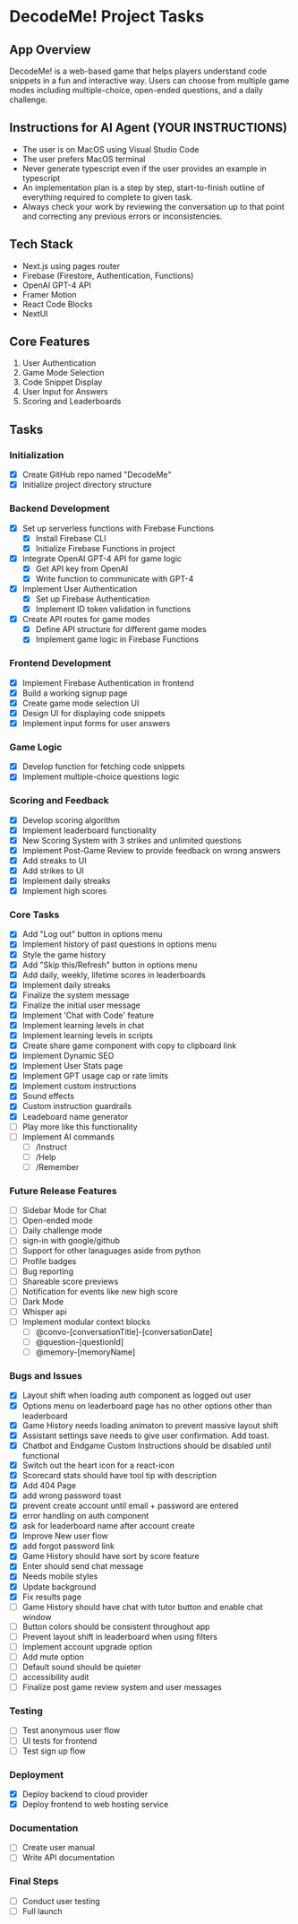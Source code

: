 # DecodeMe! Project Tasks

## App Overview
DecodeMe! is a web-based game that helps players understand code snippets in a fun and interactive way. Users can choose from multiple game modes including multiple-choice, open-ended questions, and a daily challenge.

## Instructions for AI Agent (YOUR INSTRUCTIONS)
- The user is on MacOS using Visual Studio Code
- The user prefers MacOS terminal
- Never generate typescript even if the user provides an example in typescript
- An implementation plan is a step by step, start-to-finish outline of everything required to complete to given task.
- Always check your work by reviewing the conversation up to that point and correcting any previous errors or inconsistencies.

## Tech Stack
- Next.js using pages router
- Firebase (Firestore, Authentication, Functions)
- OpenAI GPT-4 API
- Framer Motion
- React Code Blocks
- NextUI


## Core Features
1. User Authentication
2. Game Mode Selection
3. Code Snippet Display
4. User Input for Answers
5. Scoring and Leaderboards

## Tasks

### Initialization
- [x] Create GitHub repo named "DecodeMe"
- [x] Initialize project directory structure

### Backend Development
- [x] Set up serverless functions with Firebase Functions
  - [x] Install Firebase CLI
  - [x] Initialize Firebase Functions in project
- [x] Integrate OpenAI GPT-4 API for game logic
  - [x] Get API key from OpenAI
  - [x] Write function to communicate with GPT-4
- [x] Implement User Authentication
  - [x] Set up Firebase Authentication
  - [x] Implement ID token validation in functions
- [x] Create API routes for game modes
  - [x] Define API structure for different game modes
  - [x] Implement game logic in Firebase Functions

### Frontend Development
- [x] Implement Firebase Authentication in frontend
- [x] Build a working signup page
- [x] Create game mode selection UI
- [x] Design UI for displaying code snippets
- [x] Implement input forms for user answers

### Game Logic
- [x] Develop function for fetching code snippets
- [x] Implement multiple-choice questions logic

### Scoring and Feedback
- [x] Develop scoring algorithm
- [x] Implement leaderboard functionality
- [x] New Scoring System with 3 strikes and unlimited questions
- [x] Implement Post-Game Review to provide feedback on wrong answers
- [x] Add streaks to UI
- [x] Add strikes to UI
- [x] Implement daily streaks
- [x] Implement high scores

### Core Tasks
- [x] Add "Log out" button in options menu
- [x] Implement history of past questions in options menu
- [x] Style the game history
- [x] Add "Skip this/Refresh" button in options menu
- [x] Add daily, weekly, lifetime scores in leaderboards
- [x] Implement daily streaks
- [x] Finalize the system message
- [x] Finalize the initial user message
- [x] Implement 'Chat with Code' feature
- [x] Implement learning levels in chat
- [x] Implement learning levels in scripts
- [x] Create share game component with copy to clipboard link
- [x] Implement Dynamic SEO
- [x] Implement User Stats page
- [x] Implement GPT usage cap or rate limits
- [x] Implement custom instructions
- [x] Sound effects
- [x] Custom instruction guardrails
- [x] Leadeboard name generator
- [ ] Play more like this functionality
- [ ] Implement AI commands
  - [ ] /Instruct
  - [ ] /Help
  - [ ] /Remember

### Future Release Features
- [ ] Sidebar Mode for Chat
- [ ] Open-ended mode
- [ ] Daily challenge mode
- [ ] sign-in with google/github
- [ ] Support for other lanaguages aside from python
- [ ] Profile badges
- [ ] Bug reporting
- [ ] Shareable score previews
- [ ] Notification for events like new high score
- [ ] Dark Mode
- [ ] Whisper api
- [ ] Implement modular context blocks
  - [ ] @convo-[conversationTitle]-[conversationDate]
  - [ ] @question-[questionId]
  - [ ] @memory-[memoryName]

### Bugs and Issues
- [x] Layout shift when loading auth component as logged out user
- [x] Options menu on leaderboard page has no other options other than leaderboard
- [x] Game History needs loading animaton to prevent massive layout shift
- [x] Assistant settings save needs to give user confirmation. Add toast.
- [x] Chatbot and Endgame Custom Instructions should be disabled until functional
- [x] Switch out the heart icon for a react-icon
- [x] Scorecard stats should have tool tip with description
- [x] Add 404 Page
- [x] add wrong password toast
- [x] prevent create account until email + password are entered
- [x] error handling on auth component
- [x] ask for leaderboard name after account create
- [x] Improve New user flow
- [x] add forgot password link
- [x] Game History should have sort by score feature
- [x] Enter should send chat message
- [x] Needs mobile styles
- [x] Update background
- [x] Fix results page
- [ ] Game History should have chat with tutor button and enable chat window
- [ ] Button colors should be consistent throughout app
- [ ] Prevent layout shift in leaderboard when using filters
- [ ] Implement account upgrade option
- [ ] Add mute option
- [ ] Default sound should be quieter
- [ ] accessibility audit
- [ ] Finalize post game review system and user messages
 
### Testing
- [ ] Test anonymous user flow
- [ ] UI tests for frontend
- [ ] Test sign up flow

### Deployment
- [x] Deploy backend to cloud provider
- [x] Deploy frontend to web hosting service

### Documentation
- [ ] Create user manual
- [ ] Write API documentation

### Final Steps
- [ ] Conduct user testing
- [ ] Full launch